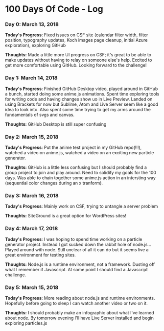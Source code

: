 # 100 Days Of Code - Log

### Day 0: March 13, 2018

**Today's Progress**: Fixed issues on CSF site (calendar filter width, filter position, typography updates, Koch images page cleanup, initial Azure exploration), exploring GitHub

**Thoughts:** Made a little more UI progress on CSF; it's great to be able to make updates without having to relay on someone else's help. Excited to get more comfortable using GitHub. Looking forward to the challenge!

### Day 1: March 14, 2018

**Today's Progress**: Finished GitHub Desktop video, played around in GitHub a bunch, started doing some anime.js animations. Spent time exploring tools for writing code and having changes show uo in Live Preview. Landed on using Brackets for now but Sublime, Atom and Live Server seem like a good idea to look into. Also spent some time trying to get my arms around the fundamentals of svgs and canvas.

**Thoughts:** GitHub Desktop is still super confusing

### Day 2: March 15, 2018

**Today's Progress**:  Put the anime test project in my GitHub repo(!!!), watched a video on anime.js, watched a video on an exciting new particle generator.

**Thoughts:** GitHub is a little less confusing but I should probably find a group project to join and play around. Need to solidify my goals for the 100 days. Was able to chain together some anime.js action in an intersting way (sequential color changes during an x tranform).

### Day 3: March 16, 2018

**Today's Progress**: Mainly work on CSF, trying to untangle a server problem

**Thoughts:**  SiteGround is a great option for WordPress sites!

### Day 4: March 17, 2018

**Today's Progress**:  I was hoping to spend time working on a particle generator project. Instead I got sucked down the rabbit hole of node.js... Played around with node. Still unclear of all it can do but it seems live a great environment for testing sites.

**Thoughts:**  Node.js is a runtime environment, not a framework. Dusting off what I remember if Javascript. At some point I should find a Javascript challenge.

### Day 5: March 15, 2018

**Today's Progress**:  More reading about node.js and runtime environments. Hopefully before going to sleep I can watch another video or two on it.

**Thoughts:**  I should probably make an infographic about what I've learned about node. By tomorrow evening I'll have Live Server installed and begin exploring particles.js

